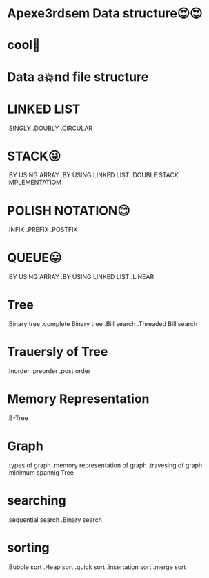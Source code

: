 # Apexe3rdsem Data structure😍😍
# cool🙌
# Data a💥nd file structure

# LINKED LIST
.SINGLY
.DOUBLY
.CIRCULAR


# STACK😜
.BY USING ARRAY
.BY USING LINKED LIST
.DOUBLE STACK IMPLEMENTATIOM


# POLISH NOTATION😊
 .INFIX
 .PREFIX
 .POSTFIX


# QUEUE😛
.BY USING ARRAY
.BY USING LINKED LIST
.LINEAR

# Tree 
.Binary tree
.complete Binary tree
.Bill search 
.Threaded Bill search

# Trauersly of Tree
.Inorder
.preorder
.post order

# Memory Representation
.B-Tree

# Graph
.types of graph
.memory representation of graph
.travesing of graph
.minimum spannig Tree

# searching
.sequential search
.Binary search

# sorting
.Bubble sort
.Heap sort
.quick sort
.insertation sort
.merge sort


